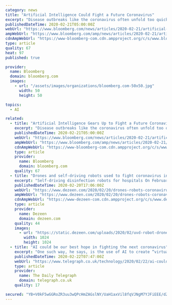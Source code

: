 ```yaml
---
category: news
title: "Artificial Intelligence Could Fight a Future Coronavirus"
excerpt: "Disease outbreaks like the coronavirus often unfold too quickly for scientists to find a cure. But in the future, artificial intelligence could help researchers do a better job. While it’s probably too late for the fledgling technology to play a major role in the current epidemic,"
publishedDateTime: 2020-02-21T05:00:00Z
webUrl: "https://www.bloomberg.com/news/articles/2020-02-21/artificial-intelligence-gears-up-to-fight-a-future-coronavirus"
ampWebUrl: "https://www.bloomberg.com/amp/news/articles/2020-02-21/artificial-intelligence-gears-up-to-fight-a-future-coronavirus"
cdnAmpWebUrl: "https://www-bloomberg-com.cdn.ampproject.org/c/s/www.bloomberg.com/amp/news/articles/2020-02-21/artificial-intelligence-gears-up-to-fight-a-future-coronavirus"
type: article
quality: 67
heat: 97
published: true

provider:
  name: Bloomberg
  domain: bloomberg.com
  images:
    - url: "/assets/images/organizations/bloomberg.com-50x50.jpg"
      width: 50
      height: 50

topics:
  - AI

related:
  - title: "Artificial Intelligence Gears Up to Fight a Future Coronavirus"
    excerpt: "Disease outbreaks like the coronavirus often unfold too quickly for scientists to find a cure. But in the future, artificial intelligence could help researchers do a better job. While it’s probably too late for the fledgling technology to play a major role in the current epidemic,"
    publishedDateTime: 2020-02-21T05:00:00Z
    webUrl: "https://www.bloomberg.com/news/articles/2020-02-21/artificial-intelligence-gears-up-to-fight-a-future-coronavirus"
    ampWebUrl: "https://www.bloomberg.com/amp/news/articles/2020-02-21/artificial-intelligence-gears-up-to-fight-a-future-coronavirus"
    cdnAmpWebUrl: "https://www-bloomberg-com.cdn.ampproject.org/c/s/www.bloomberg.com/amp/news/articles/2020-02-21/artificial-intelligence-gears-up-to-fight-a-future-coronavirus"
    type: article
    provider:
      name: Bloomberg
      domain: bloomberg.com
    quality: 67
  - title: "Drones and self-driving robots used to fight coronavirus in China"
    excerpt: "Self-driving disinfection robots for hospitals On February 19 2020 it was announced that Danish-designed self-driving UV Disinfection Robots are being shipped to China for use in hospitals. These devices, from UVD Robots, emit concentrated UV-C light from a column of bulbs on top of a wheeled base. The light has a germicidal effect, allowing it ..."
    publishedDateTime: 2020-02-20T17:06:00Z
    webUrl: "https://www.dezeen.com/2020/02/20/drones-robots-coronavirus-china-technology/"
    ampWebUrl: "https://www.dezeen.com/2020/02/20/drones-robots-coronavirus-china-technology/amp/"
    cdnAmpWebUrl: "https://www-dezeen-com.cdn.ampproject.org/c/s/www.dezeen.com/2020/02/20/drones-robots-coronavirus-china-technology/amp/"
    type: article
    provider:
      name: Dezeen
      domain: dezeen.com
    quality: 44
    images:
      - url: "https://static.dezeen.com/uploads/2020/02/uvd-robot-drones-coronavirus-china-sq-b-1024x1024.jpg"
        width: 1024
        height: 1024
  - title: "AI could be our best hope in fighting the next coronavirus"
    excerpt: "One such way, he says, is the use of AI to create “virtual quarantines”. An example of which would be suggesting people from a certain part of London travel on a certain line at a certain time, thus reducing their interaction with the rest of the population more generally. Elsewhere, Oxford start-up Exscientia is among those using AI to ..."
    publishedDateTime: 2020-02-22T07:47:00Z
    webUrl: "https://www.telegraph.co.uk/technology/2020/02/22/ai-could-best-hope-fighting-next-coronavirus/"
    type: article
    provider:
      name: The Daily Telegraph
      domain: telegraph.co.uk
    quality: 17

secured: "YB+V0kF5wGGRoZR3uu3wQPcHmZAGslNY/UaH1axVil8fqVJNgM7YJFiEEE/dZlrygWh96Kg6sri9mczziEDxThfraVQypFB+OFJ/Crq6vg87LywOUZLSD5/dP9pKT659eAKC6VJCoTUSPIEPwHhgWvxK4R6x1M+cAz46u8aImd3B3YHtmKVXRg4ozmBIFH+rYDxHGrudDjkOhZkJMOPdQydoKRsJ0Zt4te/WSzIGgDroXaQ5neAu1Tw1MAE7mtlLBJrBAkUG+dPSXrx5KMP/XT9e9Gk/+6wDpeODbjECeua+oRhD6YWhtVEcnw357qDc;siCppp85wGcXakbcl7h3TQ=="
---
```


